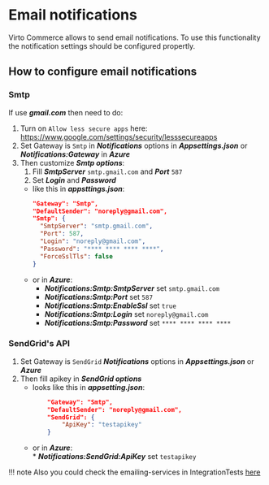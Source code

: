 # Email notifications
Virto Commerce allows to send email notifications. To use this functionality the notification settings should be configured propertly. 

## How to configure email notifications

### Smtp
If use **_gmail.com_** then need to do:

1. Turn on `Allow less secure apps` here: https://www.google.com/settings/security/lesssecureapps
1. Set Gateway is `Smtp` in **_Notifications_** options in **_Appsettings.json_** or **_Notifications:Gateway_** in **_Azure_**
1. Then customize **_Smtp options_**:
    1. Fill **_SmtpServer_** `smtp.gmail.com` and **_Port_** `587`
    2. Set **_Login_** and **_Password_**
    * like this in **_appsttings.json_**:
        ```json
        "Gateway": "Smtp",
        "DefaultSender": "noreply@gmail.com",
        "Smtp": {
          "SmtpServer": "smtp.gmail.com",
          "Port": 587,
          "Login": "noreply@gmail.com",
          "Password": "**** **** **** ****",
          "ForceSslTls": false
        }
        ```
    * or in **_Azure_**:    
        * **_Notifications:Smtp:SmtpServer_** set `smtp.gmail.com`
        * **_Notifications:Smtp:Port_** set `587`
        * **_Notifications:Smtp:EnableSsl_** set `true`
        * **_Notifications:Smtp:Login_** set `noreply@gmail.com`
        * **_Notifications:Smtp:Password_** set `**** **** **** ****`

### SendGrid's API
1. Set Gateway is `SendGrid` **_Notifications_** options in **_Appsettings.json_** or **_Azure_**
2. Then fill apikey in **_SendGrid options_**
    * looks like this in **_appsetting.json_**:
        ```json
            "Gateway": "Smtp",
            "DefaultSender": "noreply@gmail.com",
            "SendGrid": {
                "ApiKey": "testapikey"
            }
        ```
    * or in **_Azure_**:    
            * **_Notifications:SendGrid:ApiKey_** set `testapikey`    

!!! note
    Also you could check the emailing-services in IntegrationTests [here](https://github.com/VirtoCommerce/vc-module-notification/blob/master/tests/VirtoCommerce.NotificationsModule.Tests/IntegrationTests/NotificationSenderIntegrationTests.cs)
